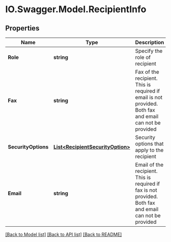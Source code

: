# IO.Swagger.Model.RecipientInfo
## Properties

Name | Type | Description | Notes
------------ | ------------- | ------------- | -------------
**Role** | **string** | Specify the role of recipient | [optional] 
**Fax** | **string** | Fax of the recipient. This is required if email is not provided. Both fax and email can not be provided | [optional] 
**SecurityOptions** | [**List&lt;RecipientSecurityOption&gt;**](RecipientSecurityOption.md) | Security options that apply to the recipient | [optional] 
**Email** | **string** | Email of the recipient. This is required if fax is not provided. Both fax and email can not be provided | [optional] 

[[Back to Model list]](../README.md#documentation-for-models) [[Back to API list]](../README.md#documentation-for-api-endpoints) [[Back to README]](../README.md)

